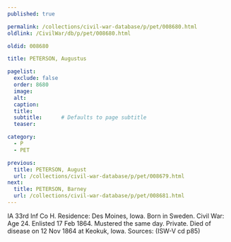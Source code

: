 ```yaml
---
published: true

permalink: /collections/civil-war-database/p/pet/008680.html
oldlink: /CivilWar/db/p/pet/008680.html

oldid: 008680

title: PETERSON, Augustus

pagelist:
  exclude: false
  order: 8680
  image: 
  alt:
  caption:
  title:
  subtitle:      # Defaults to page subtitle
  teaser:

category: 
  - P 
  - PET

previous:
  title: PETERSON, August
  url: /collections/civil-war-database/p/pet/008679.html  
next:
  title: PETERSON, Barney
  url: /collections/civil-war-database/p/pet/008681.html   
---
```

IA 33rd Inf Co H. Residence: Des Moines, Iowa. Born in Sweden. Civil War: Age 24. Enlisted 17 Feb 1864. Mustered the same day. Private. Died of disease on 12 Nov 1864 at Keokuk, Iowa. Sources: (ISW-V cd p85)